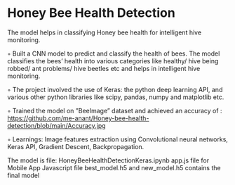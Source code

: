 # Honey Bee Health Detection
The model helps in classifying Honey bee health for intelligent hive monitoring.

◦ Built a CNN model to predict and classify the health of bees. The model classifies the bees’ health into
various categories like healthy/ hive being robbed/ ant problems/ hive beetles etc and helps in intelligent
hive monitoring.

◦ The project involved the use of Keras: the python deep learning API, and various other python libraries
like scipy, pandas, numpy and matplotlib etc.

◦ Trained the model on ”BeeImage” dataset and achieved an accuracy of :
https://github.com/me-anant/Honey-bee-health-detection/blob/main/Accuracy.jpg

◦ Learnings: Image features extraction using Convolutional neural networks, Keras API, Gradient
Descent, Backpropagation.

The model is file: HoneyBeeHealthDetectionKeras.ipynb
app.js file for Mobile App Javascript file
best_model.h5 and new_model.h5 contains the final model
